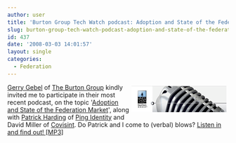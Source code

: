 ```yaml
---
author: user
title: 'Burton Group Tech Watch podcast: Adoption and State of the Federation Market'
slug: burton-group-tech-watch-podcast-adoption-and-state-of-the-federation-market
id: 437
date: '2008-03-03 14:01:57'
layout: single
categories:
  - Federation
---
```


<span style="margin: 5px; float: right;">[![](images/BurtonMic.png)](http://podcast.burtongroup.com/ip//2008/03/burton-group-te.html)</span>

[Gerry Gebel](http://www.burtongroup.com/AboutUs/Bios/PrintBio.aspx?Id=53) of [The Burton Group](http://www.burtongroup.com/) kindly invited me to participate in their most recent podcast, on the topic '[Adoption and State of the Federation Market](http://podcast.burtongroup.com/ip//2008/03/burton-group-te.html)', along with [Patrick Harding](http://blog.pingidentity.com/blog/ctotalk/) of [Ping Identity](http://www.pingidentity.com) and David Miller of [Covisint](http://www.covisint.com/). Do Patrick and I come to (verbal) blows? [Listen in and find out! [MP3]](http://inflectionpoint.burtongroup.com/ip/files/idps_hotseatfinalv2.mp3)
